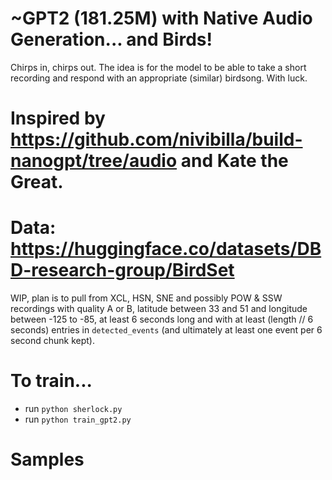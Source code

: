 # ~GPT2 (181.25M) with Native Audio Generation... and Birds!
Chirps in, chirps out. The idea is for the model to be able to take a short recording and respond with an appropriate (similar) birdsong. With luck.
# Inspired by https://github.com/nivibilla/build-nanogpt/tree/audio and Kate the Great.
# Data: https://huggingface.co/datasets/DBD-research-group/BirdSet
WIP, plan is to pull from XCL, HSN, SNE and possibly POW & SSW recordings with quality A or B, latitude between 33 and 51 and longitude between -125 to -85, at least 6 seconds long and with at least (length // 6 seconds) entries in `detected_events` (and ultimately at least one event per 6 second chunk kept).

# To train...
- run `python sherlock.py`
- run `python train_gpt2.py`


# Samples

